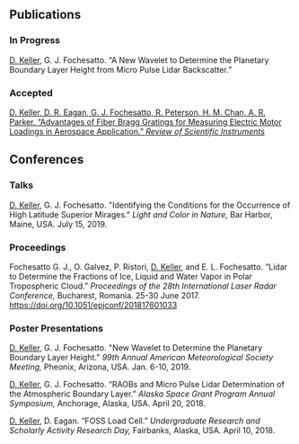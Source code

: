 ﻿## Publications

### In Progress

<u>D. Keller</u>, G. J. Fochesatto. “A New Wavelet to Determine the Planetary Boundary Layer Height from Micro Pulse Lidar Backscatter.”

### Accepted

[<u>D. Keller</u>, D. R. Eagan, G. J. Fochesatto, R. Peterson, H. M. Chan, A. R. Parker. “Advantages of Fiber Bragg Gratings for Measuring Electric Motor Loadings in Aerospace Application.” _Review of Scientific Instruments_](https://doi.org/10.1063/1.5093556)

## Conferences

### Talks

<u>D. Keller</u>, G. J. Fochesatto. "Identifying the Conditions for the Occurrence of High Latitude Superior Mirages." _Light and Color in Nature,_ Bar Harbor, Maine, USA. July 15, 2019.

### Proceedings
  
Fochesatto G. J., O. Galvez, P. Ristori, <u>D. Keller</u>, and E. L. Fochesatto. “Lidar to Determine the Fractions of Ice, Liquid and Water Vapor in Polar Tropospheric Cloud.” _Proceedings of the 28th International Laser Radar Conference,_ Bucharest, Romania. 25-30 June 2017. https://doi.org/10.1051/epjconf/201817601033

### Poster Presentations

<u>D. Keller</u>, G. J. Fochesatto. "New Wavelet to Determine the Planetary Boundary Layer Height." _99th Annual American Meteorological Society Meeting,_ Pheonix, Arizona, USA. Jan. 6-10, 2019.

<u>D. Keller</u>, G. J. Fochesatto. “RAOBs and Micro Pulse Lidar Determination of the Atmospheric Boundary Layer.” _Alaska Space Grant Program Annual Symposium,_ Anchorage, Alaska, USA. April 20, 2018.

<u>D. Keller</u>, D. Eagan. “FOSS Load Cell.” _Undergraduate Research and Scholarly Activity Research Day,_ Fairbanks, Alaska, USA. April 10, 2018.  
